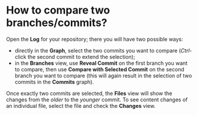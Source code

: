 # How to compare two branches/commits?

Open the **Log** for your repository; there you will have two possible
ways:

  - directly in the **Graph**, select the two commits you want to
    compare (*Ctrl*-click the second commit to extend the selection);
  - in the **Branches** view, use **Reveal Commit** on the first branch
    you want to compare, then use **Compare with Selected Commit** on
    the second branch you want to compare (this will again result in the
    selection of two commits in the **Commits** graph).

Once exactly two commits are selected, the **Files** view will show the
changes from the *older* to the *younger* commit. To see content changes
of an individual file, select the file and check the **Changes** view.
